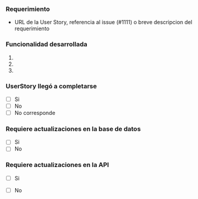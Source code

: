 <!--

PASOS PARA REGISTRAR UN PULL REQUEST
_____________________________________________

1) Escribir el nombre siguiendo estas reglas:
   - Indicar como prefijo el nombre del módulo
   - Si la funcionalidad corresponde a una User Story, el nombre debe coincidir son su título
   - No utilizar la palabra fix ni sus derivados
  
2) Asignar revisores que sean miembros del equipo responsable de revisar el pull request
3) Completar las siguientes secciones:

-->
### Requerimiento
* URL de la User Story, referencia al issue (#1111) o breve descripcion del requerimiento

### Funcionalidad desarrollada 
<!-- Describir que se desarrollo -->
1. 
2. 
3. 


### UserStory llegó a completarse
<!-- Marca con una X la casilla correcta-->
- [ ] Si
- [ ] No
- [ ] No corresponde

### Requiere actualizaciones en la base de datos
<!-- Marca con una X la casilla correcta-->
- [ ] Si
- [ ] No

### Requiere actualizaciones en la API
<!-- Marca con una X la casilla correcta-->
- [ ] Si
- [ ] No


<!-- Agregar captura de pantalla, si fuera relevante  -->


<!-- Código relevante 
  ```
  (pegar código aquí)  
  ``` 
-->
